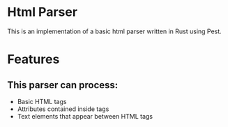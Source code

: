 # Html Parser
This is an implementation of a basic html parser written in Rust using Pest.

# Features
This parser can process:
- 
- Basic HTML tags
- Attributes contained inside tags
- Text elements that appear between HTML tags
